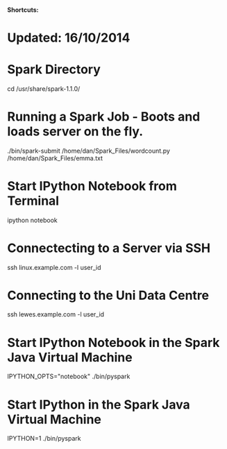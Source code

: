#### Shortcuts:
# Updated: 16/10/2014

# Spark Directory
cd /usr/share/spark-1.1.0/

# Running a Spark Job - Boots and loads server on the fly.
./bin/spark-submit /home/dan/Spark_Files/wordcount.py /home/dan/Spark_Files/emma.txt

# Start IPython Notebook from Terminal
ipython notebook

# Connectecting to a Server via SSH
ssh linux.example.com -l user_id

# Connecting to the Uni Data Centre
ssh lewes.example.com -l user_id

# Start IPython Notebook in the Spark Java Virtual Machine
IPYTHON_OPTS="notebook" ./bin/pyspark

# Start IPython in the Spark Java Virtual Machine
IPYTHON=1 ./bin/pyspark
